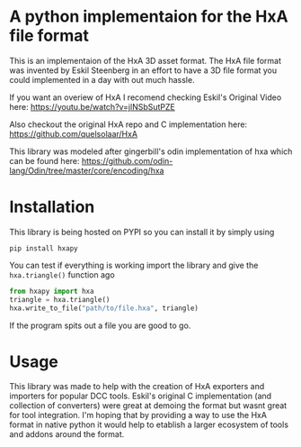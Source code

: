 # A python implementaion for the HxA file format
This is an implementaion of the HxA 3D asset format.
The HxA file format was invented by Eskil Steenberg
in an effort to have a 3D file format you could 
implemented in a day with out much hassle.

If you want an overiew of HxA I recomend checking Eskil's Original
Video here: 
https://youtu.be/watch?v=jlNSbSutPZE

Also checkout the original HxA repo and C implementation here:
https://github.com/quelsolaar/HxA

This library was modeled after gingerbill's odin implementation of hxa which can be found here:
https://github.com/odin-lang/Odin/tree/master/core/encoding/hxa

# Installation
This library is being hosted on PYPI so you can install it by simply using

```pip install hxapy```

You can test if everything is working import the library and give the `hxa.triangle()` function ago

```python
from hxapy import hxa
triangle = hxa.triangle()
hxa.write_to_file("path/to/file.hxa", triangle)
```

If the program spits out a file you are good to go.

# Usage
This library was made to help with the creation of HxA exporters and importers for popular DCC tools.
Eskil's original C implementation (and collection of converters) were great at demoing the format but
wasnt great for tool integration. I'm hoping that by providing a way to use the HxA format in native python
it would help to etablish a larger ecosystem of tools and addons around the format.

